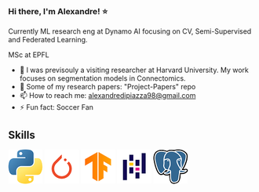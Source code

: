 ### Hi there, I'm Alexandre! :star: 

Currently ML research eng at Dynamo AI focusing on CV, Semi-Supervised and Federated Learning.

MSc at EPFL

- 🔭 I was previsouly a visiting researcher at Harvard University. My work focuses on segmentation models in Connectomics.
- :page_facing_up: Some of my research papers: "Project-Papers" repo
- 📫 How to reach me: alexandredipiazza98@gmail.com
- ⚡ Fun fact: Soccer Fan

## Skills


![Cool image](./logos/python_logo.png)
![Cool image](./logos/pytorch_logo.png)
![Cool image](./logos/tensorflow.png)
![Cool image](./logos/pandas_logo.png)
![Cool image](./logos/Postgresql_elephant.png)




